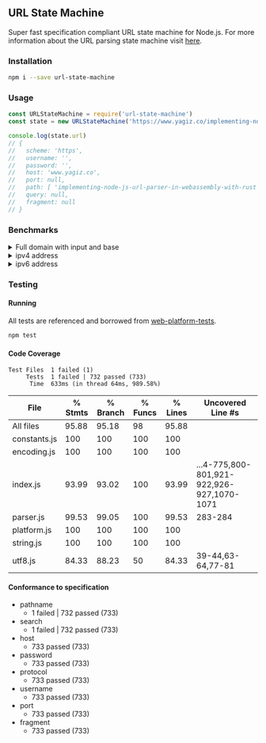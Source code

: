 ## URL State Machine

Super fast specification compliant URL state machine for Node.js. For more information about the URL parsing state machine visit [here](https://url.spec.whatwg.org/#url-parsing).

### Installation

```bash
npm i --save url-state-machine
```

### Usage

```javascript
const URLStateMachine = require('url-state-machine')
const state = new URLStateMachine('https://www.yagiz.co/implementing-node-js-url-parser-in-webassembly-with-rust')

console.log(state.url)
// {
//   scheme: 'https',
//   username: '',
//   password: '',
//   host: 'www.yagiz.co',
//   port: null,
//   path: [ 'implementing-node-js-url-parser-in-webassembly-with-rust' ],
//   query: null,
//   fragment: null
// }
```

### Benchmarks

<details>
  <summary>Full domain with input and base</summary>

- `new URL("/path/to/something?hello=world", "https://www.google.com")`

```
╔═══════════════════╤═════════╤══════════════════╤═══════════╤══════════════════════════╗
║ Slower tests      │ Samples │           Result │ Tolerance │ Difference with previous ║
╟───────────────────┼─────────┼──────────────────┼───────────┼──────────────────────────╢
║ whatwg-url        │    1000 │  37994.48 op/sec │  ± 0.97 % │                          ║
║ url-state-machine │    9500 │ 257195.34 op/sec │  ± 0.99 % │ + 576.93 %               ║
╟───────────────────┼─────────┼──────────────────┼───────────┼──────────────────────────╢
║ Fastest test      │ Samples │           Result │ Tolerance │ Difference with previous ║
╟───────────────────┼─────────┼──────────────────┼───────────┼──────────────────────────╢
║ URL               │   10000 │ 477303.34 op/sec │  ± 1.27 % │ + 85.58 %                ║
╚═══════════════════╧═════════╧══════════════════╧═══════════╧══════════════════════════╝
```
</details>

<details>
  <summary>ipv4 address</summary>

- `new URL("http://127.0.0.1")`

```
╔═══════════════════╤═════════╤═══════════════════╤═══════════╤══════════════════════════╗
║ Slower tests      │ Samples │            Result │ Tolerance │ Difference with previous ║
╟───────────────────┼─────────┼───────────────────┼───────────┼──────────────────────────╢
║ whatwg-url        │    5000 │   91747.56 op/sec │  ± 0.97 % │                          ║
║ url-state-machine │   10000 │  626208.74 op/sec │  ± 1.65 % │ + 582.53 %               ║
╟───────────────────┼─────────┼───────────────────┼───────────┼──────────────────────────╢
║ Fastest test      │ Samples │            Result │ Tolerance │ Difference with previous ║
╟───────────────────┼─────────┼───────────────────┼───────────┼──────────────────────────╢
║ URL               │    2500 │ 1037903.40 op/sec │  ± 0.87 % │ + 65.74 %                ║
╚═══════════════════╧═════════╧═══════════════════╧═══════════╧══════════════════════════╝
```

</details>

<details>
  <summary>ipv6 address</summary>

- `new URL("http://[1:0::]")`

```
╔═══════════════════╤═════════╤═══════════════════╤═══════════╤══════════════════════════╗
║ Slower tests      │ Samples │            Result │ Tolerance │ Difference with previous ║
╟───────────────────┼─────────┼───────────────────┼───────────┼──────────────────────────╢
║ whatwg-url        │    5500 │  196896.91 op/sec │  ± 0.97 % │                          ║
║ url-state-machine │   10000 │ 1321601.39 op/sec │  ± 2.76 % │ + 571.21 %               ║
╟───────────────────┼─────────┼───────────────────┼───────────┼──────────────────────────╢
║ Fastest test      │ Samples │            Result │ Tolerance │ Difference with previous ║
╟───────────────────┼─────────┼───────────────────┼───────────┼──────────────────────────╢
║ URL               │    8000 │ 1356561.74 op/sec │  ± 0.97 % │ + 2.65 %                 ║
╚═══════════════════╧═════════╧═══════════════════╧═══════════╧══════════════════════════╝
```
</details>

### Testing

#### Running

All tests are referenced and borrowed from [web-platform-tests](https://github.com/web-platform-tests/wpt/blob/master/url/resources/urltestdata.json).

```bash
npm test
```

#### Code Coverage

```
Test Files  1 failed (1)
     Tests  1 failed | 732 passed (733)
      Time  633ms (in thread 64ms, 989.58%)
```

File          | % Stmts | % Branch | % Funcs | % Lines | Uncovered Line #s
--------------|---------|----------|---------|---------|--------------------------------------------
All files     |   95.88 |    95.18 |      98 |   95.88 |
 constants.js |     100 |      100 |     100 |     100 |
 encoding.js  |     100 |      100 |     100 |     100 |
 index.js     |   93.99 |    93.02 |     100 |   93.99 | ...4-775,800-801,921-922,926-927,1070-1071
 parser.js    |   99.53 |    99.05 |     100 |   99.53 | 283-284
 platform.js  |     100 |      100 |     100 |     100 |
 string.js    |     100 |      100 |     100 |     100 |
 utf8.js      |   84.33 |    88.23 |      50 |   84.33 | 39-44,63-64,77-81

#### Conformance to specification

- pathname
  - 1 failed | 732 passed (733)
- search
  - 1 failed | 732 passed (733)
- host
  - 733 passed (733)
- password
  - 733 passed (733)
- protocol
  - 733 passed (733)
- username
  - 733 passed (733)
- port
  - 733 passed (733)
- fragment
  - 733 passed (733)
